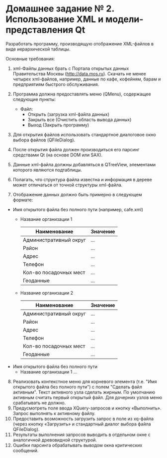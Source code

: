 # Домашнее задание № 2. Использование XML и модели-представления Qt

Разработать программу, производящую отображение XML-файлов в виде иерархической таблицы.

Основные требования:
1.	xml-Файлы данных брать с Портала открытых данных Правительства Москвы (http://data.mos.ru). 
    Скачать не менее четырех xml-файлов, например, данные по кафе, кофейням, барам и предприятиям быстрого обслуживания.

2.	Программа должна предоставлять меню (QMenu), содержащее следующие пункты:
    * Файл:
        + Открыть (загрузка xml-файла данных)
        + Закрыть все (Очистить область вывода данных)
        + Выход (Закрыть программу)

3.	Для открытия файлов использовать стандартное диалоговое окно выбора файлов (QFileDialog).
4.	После открытия файла должен производиться его парсинг средствами Qt (на основе DOM или SAX).
5.	Данные xml-файла должны добавляться в QTreeView, элементами которого являются подтаблицы.
6.	Полагать, что структура файла известна и информация в дереве может отличаться от точной структуры xml-файла.
7.	Отображение данных должно быть примерно в следующем формате:

* Имя открытого файла без полного пути (например, cafe.xml)
    + Название организации 1
    
        | Наименование | Значение |
        | ------ | ------ |
        | Административный округ | ... |
        | Район | ... |
        | Адрес | ... |
        | Телефон | ... |
        | Кол-во посадочных мест | ... |
        | Геоданные | ... |
    + Название организации 2

        | Наименование | Значение |
        | ------ | ------ |
        | Административный округ | ... |
        | Район | ... |
        | Адрес | ... |
        | Телефон | ... |
        | Кол-во посадочных мест | ... |
        | Геоданные | ... |
* Имя открытого файла без полного пути
    + Название организации 1 ...

8.	Реализовать контекстное меню для корневого элемента (т.е. "Имя открытого файла без полного пути") с полем "Сделать файл активным".
    Текст активного узла сделать жирным. По умолчанию активным считать первый открытый файл. Для дочерних узлов меню срабатывать не должно.
9.	Предусмотреть поле ввода XQuery-запросов и кнопку «Выполнить». Запрос выполнять к активному файлу.
10. Предоставить возможность загрузить запрос в поле из xq-файла (через кнопку «Загрузить» и стандартный диалог выбора файла QFileDialog).
11. Результаты выполнения запросов выводить в отдельном окне с аналогичной древовидной структурой.
12.	Ошибки парсинга обрабатывать выводом окна критических сообщений.
